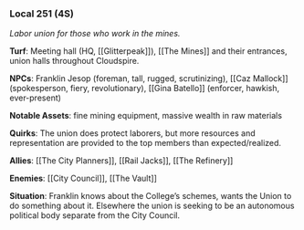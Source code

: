 ---
---

### Local 251 (4S)
*Labor union for those who work in the mines.*

**Turf**: Meeting hall (HQ, [[Glitterpeak]]), [[The Mines]] and their entrances, union halls throughout Cloudspire.

**NPCs**: Franklin Jesop (foreman, tall, rugged, scrutinizing), [[Caz Mallock]] (spokesperson, fiery, revolutionary), [[Gina Batello]] (enforcer, hawkish, ever-present)

**Notable Assets**: fine mining equipment, massive wealth in raw materials

**Quirks**: The union does protect laborers, but more resources and representation are provided to the top members than expected/realized.

**Allies**: [[The City Planners]], [[Rail Jacks]], [[The Refinery]]

**Enemies**: [[City Council]], [[The Vault]]

**Situation**: Franklin knows about the College’s schemes, wants the Union to do something about it. Elsewhere the union is seeking to be an autonomous political body separate from the City Council.